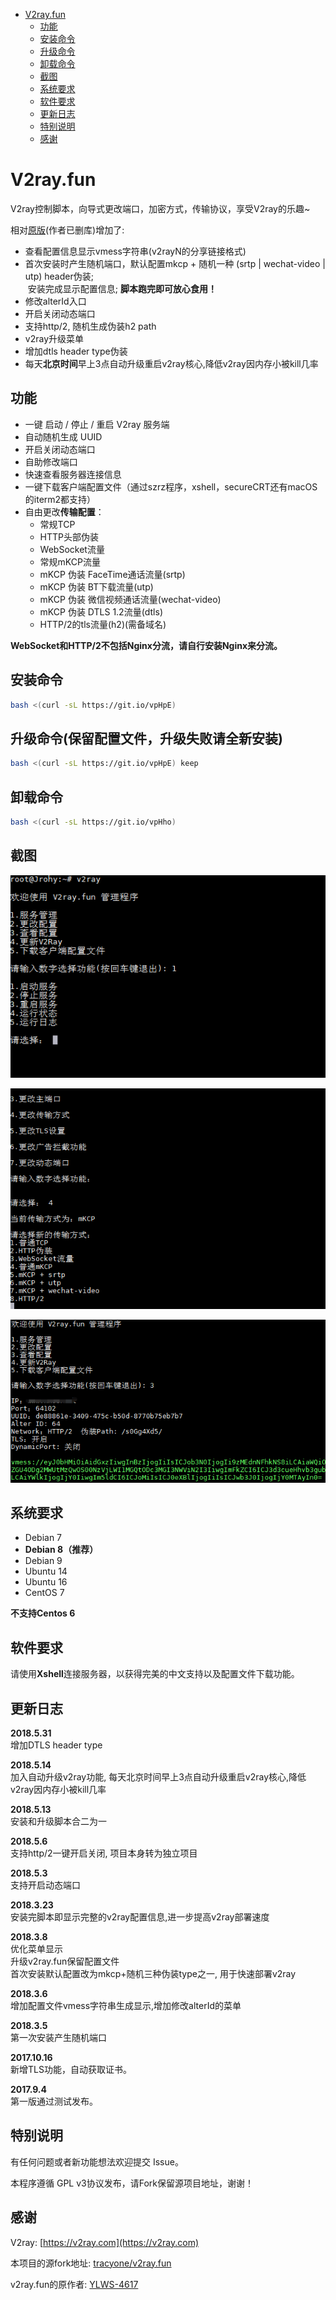 
<!-- vim-markdown-toc GFM -->

* [V2ray.fun](#v2rayfun)
    * [功能](#功能)
    * [安装命令](#安装命令)
    * [升级命令](#升级命令)
    * [卸载命令](#卸载命令)
    * [截图](#截图)
    * [系统要求](#系统要求)
    * [软件要求](#软件要求)
    * [更新日志](#更新日志)
    * [特别说明](#特别说明)
    * [感谢](#感谢)

<!-- vim-markdown-toc -->

# V2ray.fun
V2ray控制脚本，向导式更改端口，加密方式，传输协议，享受V2ray的乐趣~  

相对[原版](https://github.com/YLWS-4617)(作者已删库)增加了:
- 查看配置信息显示vmess字符串(v2rayN的分享链接格式)
- 首次安装时产生随机端口，默认配置mkcp + 随机一种 (srtp | wechat-video | utp) header伪装;  
  安装完成显示配置信息;  **脚本跑完即可放心食用！**
- 修改alterId入口
- 开启关闭动态端口
- 支持http/2, 随机生成伪装h2 path
- v2ray升级菜单
- 增加dtls header type伪装
- 每天**北京时间**早上3点自动升级重启v2ray核心,降低v2ray因内存小被kill几率

## 功能
- 一键 启动 / 停止 / 重启 V2ray 服务端
- 自动随机生成 UUID
- 开启关闭动态端口
- 自助修改端口
- 快速查看服务器连接信息
- 一键下载客户端配置文件（通过szrz程序，xshell，secureCRT还有macOS的iterm2都支持）
- 自由更改**传输配置**：
  - 常规TCP
  - HTTP头部伪装
  - WebSocket流量
  - 常规mKCP流量
  - mKCP 伪装 FaceTime通话流量(srtp)
  - mKCP 伪装 BT下载流量(utp)
  - mKCP 伪装 微信视频通话流量(wechat-video)
  - mKCP 伪装 DTLS 1.2流量(dtls)
  - HTTP/2的tls流量(h2)(需备域名) 

**WebSocket和HTTP/2不包括Nginx分流，请自行安装Nginx来分流。**

## 安装命令

```bash
bash <(curl -sL https://git.io/vpHpE)
```

## 升级命令(保留配置文件，升级失败请全新安装)
```bash
bash <(curl -sL https://git.io/vpHpE) keep
```

## 卸载命令
```bash
bash <(curl -sL https://git.io/vpHho)
```


## 截图

![1](1.png)

![2](2.png)

![3](3.png)

## 系统要求

- Debian 7 
- **Debian 8（推荐）**
- Debian 9 
- Ubuntu 14 
- Ubuntu 16 
- CentOS 7

**不支持Centos 6**

## 软件要求

请使用**Xshell**连接服务器，以获得完美的中文支持以及配置文件下载功能。

## 更新日志
**2018.5.31**  
增加DTLS header type

**2018.5.14**  
加入自动升级v2ray功能, 每天北京时间早上3点自动升级重启v2ray核心,降低v2ray因内存小被kill几率

**2018.5.13**  
安装和升级脚本合二为一

**2018.5.6**  
支持http/2一键开启关闭, 项目本身转为独立项目

**2018.5.3**   
支持开启动态端口

**2018.3.23**  
安装完脚本即显示完整的v2ray配置信息,进一步提高v2ray部署速度

**2018.3.8**   
优化菜单显示  
升级v2ray.fun保留配置文件  
首次安装默认配置改为mkcp+随机三种伪装type之一, 用于快速部署v2ray

**2018.3.6**  
增加配置文件vmess字符串生成显示,增加修改alterId的菜单

**2018.3.5**  
第一次安装产生随机端口

**2017.10.16**  
新增TLS功能，自动获取证书。

**2017.9.4**  
第一版通过测试发布。

## 特别说明

有任何问题或者新功能想法欢迎提交 Issue。

本程序遵循 GPL v3协议发布，请Fork保留源项目地址，谢谢！


## 感谢

V2ray: [https://v2ray.com](https://v2ray.com)

本项目的源fork地址: [tracyone/v2ray.fun](https://github.com/tracyone/v2ray.fun)

v2ray.fun的原作者: [YLWS-4617](https://github.com/YLWS-4617)
